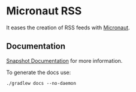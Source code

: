 # Micronaut RSS

It eases the creation of RSS feeds with [Micronaut](http://micronaut.io).
## Documentation

[Snapshot Documentation](https://micronaut-projects.github.io/micronaut-rss/snapshot/guide/index.html) for more information.

To generate the docs use: 

`./gradlew docs --no-daemon`
